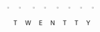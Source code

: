 <img align='center' src='https://media.discordapp.net/attachments/860961953831845958/946957955318825000/star.gif' width='2%'> T
<img align='center' src='https://media.discordapp.net/attachments/860961953831845958/946957955318825000/star.gif' width='2%'> W
<img align='center' src='https://media.discordapp.net/attachments/860961953831845958/946957955318825000/star.gif' width='2%'> E
<img align='center' src='https://media.discordapp.net/attachments/860961953831845958/946957955318825000/star.gif' width='2%'> N
<img align='center' src='https://media.discordapp.net/attachments/860961953831845958/946957955318825000/star.gif' width='2%'> T
<img align='center' src='https://media.discordapp.net/attachments/860961953831845958/946957955318825000/star.gif' width='2%'> T
<img align='center' src='https://media.discordapp.net/attachments/860961953831845958/946957955318825000/star.gif' width='2%'> Y
<img align='center' src='https://media.discordapp.net/attachments/860961953831845958/946957955318825000/star.gif' width='2%'>
